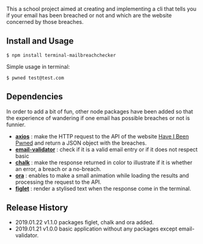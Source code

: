 
This a school project aimed at creating and implementing a cli that tells you if your email has been breached or not and which are the website concerned by those breaches.

## Install and Usage

```console
$ npm install terminal-mailbreachchecker
```

Simple usage in terminal:

```console
$ pwned test@test.com
```

## Dependencies

In order to add a bit of fun, other node packages have been added so that the experience of wandering if one email has possible breaches or not is funnier.

* [**axios**](https://github.com/axios/axios) : make the HTTP request to the API of the website [Have I Been Pwned](https://haveibeenpwned.com/) and return a JSON object with the breaches.
* [**email-validator**](https://github.com/manishsaraan/email-validator) : check if it is a valid email entry or if it does not respect basic 
* [**chalk**](https://github.com/chalk/chalk/releases/tag/v2.0.0) : make the response returned in color to illustrate if it is whether an error, a breach or a no-breach.
* [**ora**](https://travis-ci.org/sindresorhus/ora) : enables to make a small animation while loading the results and processing the request to the API.
* [**figlet**](https://travis-ci.org/patorjk/figlet.js) : render a stylised text when the response come in the terminal.


## Release History
* 2019.01.22 v1.1.0 packages figlet, chalk and ora added.
* 2019.01.21 v1.0.0 basic application without any packages except email-validator.